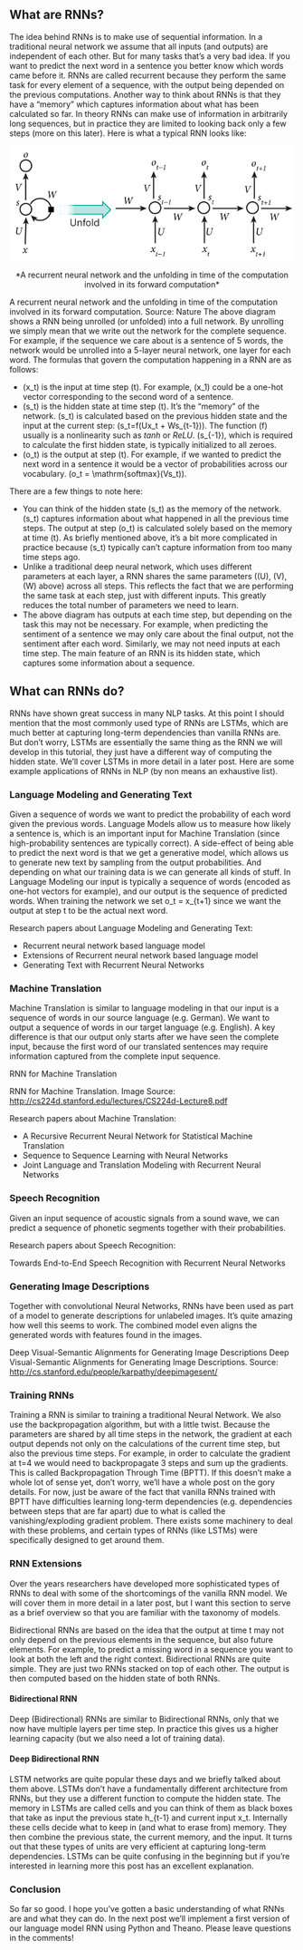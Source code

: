 ## What are RNNs?

The idea behind RNNs is to make use of sequential information. In a traditional neural network we assume that all inputs (and outputs) are independent of each other. But for many tasks that’s a very bad idea. If you want to predict the next word in a sentence you better know which words came before it. RNNs are called recurrent because they perform the same task for every element of a sequence, with the output being depended on the previous computations. Another way to think about RNNs is that they have a “memory” which captures information about what has been calculated so far. In theory RNNs can make use of information in arbitrarily long sequences, but in practice they are limited to looking back only a few steps (more on this later). Here is what a typical RNN looks like:

![](images/rnn.jpg)
<center>
*A recurrent neural network and the unfolding in time of the computation involved in its forward computation*
</center>

A recurrent neural network and the unfolding in time of the computation involved in its forward computation. Source: Nature
The above diagram shows a RNN being unrolled (or unfolded) into a full network. By unrolling we simply mean that we write out the network for the complete sequence. For example, if the sequence we care about is a sentence of 5 words, the network would be unrolled into a 5-layer neural network, one layer for each word. The formulas that govern the computation happening in a RNN are as follows:

* \(x_t\) is the input at time step \(t\). For example, \(x_1\) could be a one-hot vector corresponding to the second word of a sentence.
* \(s_t\) is the hidden state at time step \(t\). It’s the “memory” of the network. \(s_t\) is calculated based on the previous hidden state and the input at the current step: \(s_t=f(Ux_t + Ws_{t-1})\). The function \(f\) usually is a nonlinearity such as *tanh* or *ReLU*.  \(s_{-1}\), which is required to calculate the first hidden state, is typically initialized to all zeroes.
* \(o_t\) is the output at step \(t\). For example, if we wanted to predict the next word in a sentence it would be a vector of probabilities across our vocabulary. \(o_t = \mathrm{softmax}(Vs_t)\).

There are a few things to note here:

* You can think of the hidden state \(s_t\) as the memory of the network. \(s_t\) captures information about what happened in all the previous time steps. The output at step \(o_t\) is calculated solely based on the memory at time \(t\). As briefly mentioned above, it’s a bit more complicated  in practice because \(s_t\) typically can’t capture information from too many time steps ago.
* Unlike a traditional deep neural network, which uses different parameters at each layer, a RNN shares the same parameters (\(U\), \(V\), \(W\) above) across all steps. This reflects the fact that we are performing the same task at each step, just with different inputs. This greatly reduces the total number of parameters we need to learn.
* The above diagram has outputs at each time step, but depending on the task this may not be necessary. For example, when predicting the sentiment of a sentence we may only care about the final output, not the sentiment after each word. Similarly, we may not need inputs at each time step. The main feature of an RNN is its hidden state, which captures some information about a sequence.

## What can RNNs do?

RNNs have shown great success in many NLP tasks. At this point I should mention that the most commonly used type of RNNs are LSTMs, which are much better at capturing long-term dependencies than vanilla RNNs are. But don’t worry, LSTMs are essentially the same thing as the RNN we will develop in this tutorial, they just have a different way of computing the hidden state. We’ll cover LSTMs in more detail in a later post. Here are some example applications of RNNs in NLP (by non means an exhaustive list).

### Language Modeling and Generating Text

Given a sequence of words we want to predict the probability of each word given the previous words. Language Models allow us to measure how likely a sentence is, which is an important input for Machine Translation (since high-probability sentences are typically correct). A side-effect of being able to predict the next word is that we get a generative model, which allows us to generate new text by sampling from the output probabilities. And depending on what our training data is we can generate all kinds of stuff. In Language Modeling our input is typically a sequence of words (encoded as one-hot vectors for example), and our output is the sequence of predicted words. When training the network we set o_t = x_{t+1} since we want the output at step t to be the actual next word.

Research papers about Language Modeling and Generating Text:

* Recurrent neural network based language model
* Extensions of Recurrent neural network based language model
* Generating Text with Recurrent Neural Networks

### Machine Translation

Machine Translation is similar to language modeling in that our input is a sequence of words in our source language (e.g. German). We want to output a sequence of words in our target language (e.g. English). A key difference is that our output only starts after we have seen the complete input, because the first word of our translated sentences may require information captured from the complete input sequence.

RNN for Machine Translation

RNN for Machine Translation. Image Source: http://cs224d.stanford.edu/lectures/CS224d-Lecture8.pdf

Research papers about Machine Translation:

* A Recursive Recurrent Neural Network for Statistical Machine Translation
* Sequence to Sequence Learning with Neural Networks
* Joint Language and Translation Modeling with Recurrent Neural Networks

### Speech Recognition

Given an input sequence of acoustic signals from a sound wave, we can predict a sequence of phonetic segments together with their probabilities.

Research papers about Speech Recognition:

Towards End-to-End Speech Recognition with Recurrent Neural Networks

### Generating Image Descriptions

Together with convolutional Neural Networks, RNNs have been used as part of a model to generate descriptions for unlabeled images. It’s quite amazing how well this seems to work. The combined model even aligns the generated words with features found in the images.

Deep Visual-Semantic Alignments for Generating Image Descriptions
Deep Visual-Semantic Alignments for Generating Image Descriptions. Source: http://cs.stanford.edu/people/karpathy/deepimagesent/

### Training RNNs

Training a RNN is similar to training a traditional Neural Network. We also use the backpropagation algorithm, but with a little twist. Because the parameters are shared by all time steps in the network, the gradient at each output depends not only on the calculations of the current time step, but also the previous time steps. For example, in order to calculate the gradient at t=4 we would need to backpropagate 3 steps and sum up the gradients. This is called Backpropagation Through Time (BPTT). If this doesn’t make a whole lot of sense yet, don’t worry, we’ll have a whole post on the gory details. For now, just be aware of the fact that vanilla RNNs trained with BPTT have difficulties learning long-term dependencies (e.g. dependencies between steps that are far apart) due to what is called the vanishing/exploding gradient problem. There exists some machinery to deal with these problems, and certain types of RNNs (like LSTMs) were specifically designed to get around them.

### RNN Extensions

Over the years researchers have developed more sophisticated types of RNNs to deal with some of the shortcomings of the vanilla RNN model. We will cover them in more detail in a later post, but I want this section to serve as a brief overview so that you are familiar with the taxonomy of models.

Bidirectional RNNs are based on the idea that the output at time t may not only depend on the previous elements in the sequence, but also future elements. For example, to predict a missing word in a sequence you want to look at both the left and the right context. Bidirectional RNNs are quite simple. They are just two RNNs stacked on top of each other. The output is then computed based on the hidden state of both RNNs.

#### Bidirectional RNN

Deep (Bidirectional) RNNs are similar to Bidirectional RNNs, only that we now have multiple layers per time step. In practice this gives us a higher learning capacity (but we also need a lot of training data).

#### Deep Bidirectional RNN

LSTM networks are quite popular these days and we briefly talked about them above. LSTMs don’t have a fundamentally different architecture from RNNs, but they use a different function to compute the hidden state. The memory in LSTMs are called cells and you can think of them as black boxes that take as input the previous state h_{t-1} and current input x_t. Internally these cells  decide what to keep in (and what to erase from) memory. They then combine the previous state, the current memory, and the input. It turns out that these types of units are very efficient at capturing long-term dependencies. LSTMs can be quite confusing in the beginning but if you’re interested in learning more this post has an excellent explanation.

### Conclusion

So far so good. I hope you’ve gotten a basic understanding of what RNNs are and what they can do. In the next post we’ll implement a first version of our language model RNN using Python and Theano. Please leave questions in the comments!